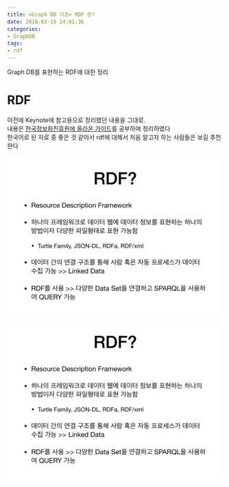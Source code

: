 ```yaml
---
title: <Graph DB 기초> RDF 란?
date: 2018-03-15 14:01:36
categories:
- GraphDB
tags:
- rdf
---
```


Graph DB를 표현하는 RDF에 대한 정리

# RDF

이전에 Keynote에 참고용으로 정리했던 내용을 그대로. <br />
내용은 [한국정보화진흥원에 올라온 가이드](http://koreadb.data.go.kr/frt/cms/resourceMng/selectResourceMngment.do?nttId=7300&bbsId=BBSMSTR_000007003020&pageIndex=1&searchCnd=&searchWrd)를 공부하며 정리하였다 <br />
한국어로 된 자료 중 좋은 것 같아서 rdf에 대해서 처음 알고자 하는 사람들은 보길 추천한다

![](_posts/_image/RDF.002.jpeg)
![](https://github.com/m1raedoraemi/m1raedoraemi.github.io/blob/master/_posts/_image/RDF.002.jpeg?raw=true)